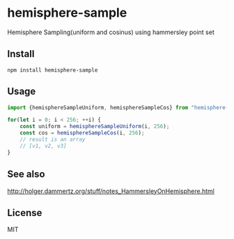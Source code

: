 # hemisphere-sample
Hemisphere Sampling(uniform and cosinus) using hammersley point set

## Install
```npm install hemisphere-sample```

## Usage
```javascript
import {hemisphereSampleUniform, hemisphereSampleCos} from "hemisphere-sample";

for(let i = 0; i < 256; ++i) {
	const uniform = hemisphereSampleUniform(i, 256);
	const cos = hemisphereSampleCos(i, 256);
	// result is an array
	// [v1, v2, v3]
}
```

## See also
http://holger.dammertz.org/stuff/notes_HammersleyOnHemisphere.html

## License
MIT
